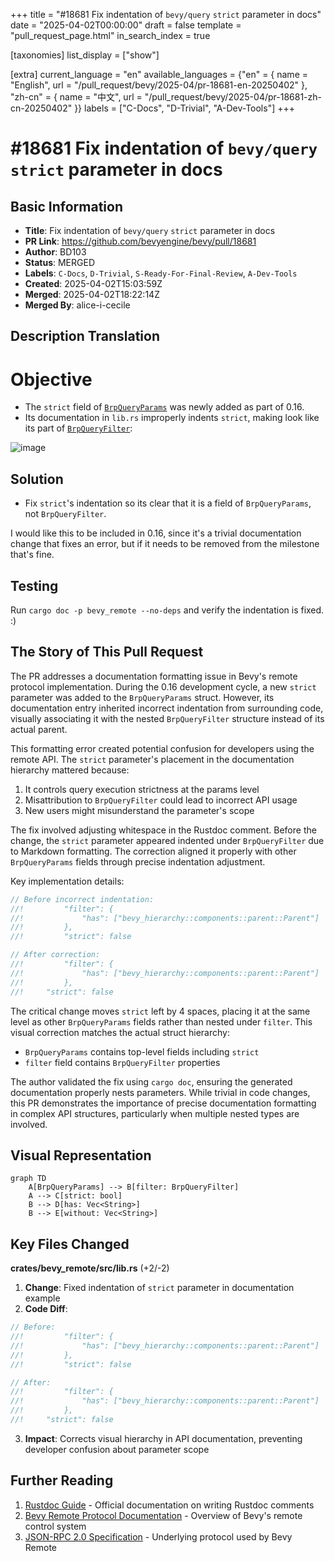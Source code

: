 +++
title = "#18681 Fix indentation of `bevy/query` `strict` parameter in docs"
date = "2025-04-02T00:00:00"
draft = false
template = "pull_request_page.html"
in_search_index = true

[taxonomies]
list_display = ["show"]

[extra]
current_language = "en"
available_languages = {"en" = { name = "English", url = "/pull_request/bevy/2025-04/pr-18681-en-20250402" }, "zh-cn" = { name = "中文", url = "/pull_request/bevy/2025-04/pr-18681-zh-cn-20250402" }}
labels = ["C-Docs", "D-Trivial", "A-Dev-Tools"]
+++

# #18681 Fix indentation of `bevy/query` `strict` parameter in docs

## Basic Information
- **Title**: Fix indentation of `bevy/query` `strict` parameter in docs
- **PR Link**: https://github.com/bevyengine/bevy/pull/18681
- **Author**: BD103
- **Status**: MERGED
- **Labels**: `C-Docs`, `D-Trivial`, `S-Ready-For-Final-Review`, `A-Dev-Tools`
- **Created**: 2025-04-02T15:03:59Z
- **Merged**: 2025-04-02T18:22:14Z
- **Merged By**: alice-i-cecile

## Description Translation
# Objective

- The `strict` field of [`BrpQueryParams`](https://dev-docs.bevyengine.org/bevy/remote/builtin_methods/struct.BrpQueryParams.html) was newly added as part of 0.16.
- Its documentation in `lib.rs` improperly indents `strict`, making look like its part of [`BrpQueryFilter`](https://dev-docs.bevyengine.org/bevy/remote/builtin_methods/struct.BrpQueryFilter.html):

![image](https://github.com/user-attachments/assets/f49521da-36d3-4d5d-a7ea-f7a44ddaf195)

## Solution

- Fix `strict`'s indentation so its clear that it is a field of `BrpQueryParams`, not `BrpQueryFilter`.

I would like this to be included in 0.16, since it's a trivial documentation change that fixes an error, but if it needs to be removed from the milestone that's fine.

## Testing

Run `cargo doc -p bevy_remote --no-deps` and verify the indentation is fixed. :)


## The Story of This Pull Request

The PR addresses a documentation formatting issue in Bevy's remote protocol implementation. During the 0.16 development cycle, a new `strict` parameter was added to the `BrpQueryParams` struct. However, its documentation entry inherited incorrect indentation from surrounding code, visually associating it with the nested `BrpQueryFilter` structure instead of its actual parent.

This formatting error created potential confusion for developers using the remote API. The `strict` parameter's placement in the documentation hierarchy mattered because:
1. It controls query execution strictness at the params level
2. Misattribution to `BrpQueryFilter` could lead to incorrect API usage
3. New users might misunderstand the parameter's scope

The fix involved adjusting whitespace in the Rustdoc comment. Before the change, the `strict` parameter appeared indented under `BrpQueryFilter` due to Markdown formatting. The correction aligned it properly with other `BrpQueryParams` fields through precise indentation adjustment.

Key implementation details:
```rust
// Before incorrect indentation:
//!         "filter": {
//!             "has": ["bevy_hierarchy::components::parent::Parent"]
//!         },
//!         "strict": false

// After correction:
//!         "filter": {
//!             "has": ["bevy_hierarchy::components::parent::Parent"]
//!         },
//!     "strict": false
```
The critical change moves `strict` left by 4 spaces, placing it at the same level as other `BrpQueryParams` fields rather than nested under `filter`. This visual correction matches the actual struct hierarchy:
- `BrpQueryParams` contains top-level fields including `strict`
- `filter` field contains `BrpQueryFilter` properties

The author validated the fix using `cargo doc`, ensuring the generated documentation properly nests parameters. While trivial in code changes, this PR demonstrates the importance of precise documentation formatting in complex API structures, particularly when multiple nested types are involved.

## Visual Representation

```mermaid
graph TD
    A[BrpQueryParams] --> B[filter: BrpQueryFilter]
    A --> C[strict: bool]
    B --> D[has: Vec<String>]
    B --> E[without: Vec<String>]
```

## Key Files Changed

**crates/bevy_remote/src/lib.rs** (+2/-2)
1. **Change**: Fixed indentation of `strict` parameter in documentation example
2. **Code Diff**:
```rust
// Before:
//!         "filter": {
//!             "has": ["bevy_hierarchy::components::parent::Parent"]
//!         },
//!         "strict": false

// After:
//!         "filter": {
//!             "has": ["bevy_hierarchy::components::parent::Parent"]
//!         },
//!     "strict": false
```
3. **Impact**: Corrects visual hierarchy in API documentation, preventing developer confusion about parameter scope

## Further Reading

1. [Rustdoc Guide](https://doc.rust-lang.org/rustdoc/how-to-write-documentation.html) - Official documentation on writing Rustdoc comments
2. [Bevy Remote Protocol Documentation](https://github.com/bevyengine/bevy/tree/main/crates/bevy_remote) - Overview of Bevy's remote control system
3. [JSON-RPC 2.0 Specification](https://www.jsonrpc.org/specification) - Underlying protocol used by Bevy Remote